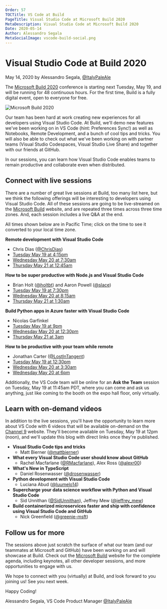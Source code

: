 ```yaml
---
Order: 57
TOCTitle: VS Code at Build
PageTitle: Visual Studio Code at Microsoft Build 2020
MetaDescription: Visual Studio Code at Microsoft Build 2020
Date: 2020-05-14
Author: Alessandro Segala
MetaSocialImage: vscode-build-social.png
---
```

# Visual Studio Code at Build 2020

May 14, 2020 by Alessandro Segala, [@ItalyPaleAle](https://twitter.com/ItalyPaleAle)

The [Microsoft Build 2020](https://mybuild.microsoft.com) conference is starting next Tuesday, May 19, and will be running for 48 continuous hours. For the first time, Build is a fully digital event, open to everyone for free.

![Microsoft Build 2020](build-2020.png)

Our team has been hard at work creating new experiences for all developers using Visual Studio Code. At Build, we'll demo new features we've been working on in VS Code (hint: Preferences Sync!) as well as Notebooks, Remote Development, and a bunch of cool tips and tricks. You will also be able to check out what we've been working on with partner teams (Visual Studio Codespaces, Visual Studio Live Share) and together with our friends at GitHub.

In our sessions, you can learn how Visual Studio Code enables teams to remain productive and collaborate even when distributed.

## Connect with live sessions

There are a number of great live sessions at Build, too many list here, but we think the following offerings will be interesting to developers using Visual Studio Code. All of these sessions are going to be live-streamed on the [Microsoft Build](https://mybuild.microsoft.com/) website, and are repeated three times across three time zones. And, each session includes a live Q&A at the end.

All times shown below are in Pacific Time; click on the time to see it converted to your local time zone.

**Remote development with Visual Studio Code**

* Chris Dias ([@ChrisDias](https://twitter.com/ChrisDias))
* [Tuesday May 19 at 4:15pm](https://www.timeanddate.com/worldclock/fixedtime.html?iso=20200519T1615&p1=234)
* [Wednesday May 20 at 7:30am](https://www.timeanddate.com/worldclock/fixedtime.html?iso=20200520T0730&p1=234)
* [Thursday May 21 at 12:45am](https://www.timeanddate.com/worldclock/fixedtime.html?iso=20200521T0045&p1=234)

**How to be super productive with Node.js and Visual Studio Code**

* Brian Holt ([@holtbt](https://twitter.com/holtbt)) and Aaron Powell ([@slace](https://twitter.com/slace))
* [Tuesday May 19 at 7:30pm](https://www.timeanddate.com/worldclock/fixedtime.html?iso=20200519T1930&p1=234)
* [Wednesday May 20 at 8:15am](https://www.timeanddate.com/worldclock/fixedtime.html?iso=20200520T0815&p1=234)
* [Thursday May 21 at 1:30am](https://www.timeanddate.com/worldclock/fixedtime.html?iso=20200521T0130&p1=234)

**Build Python apps in Azure faster with Visual Studio Code**

* Nicolas Garfinkel
* [Tuesday May 19 at 9pm](https://www.timeanddate.com/worldclock/fixedtime.html?iso=20200519T21&p1=234)
* [Wednesday May 20 at 12:30pm](https://www.timeanddate.com/worldclock/fixedtime.html?iso=20200520T1230&p1=234)
* [Thursday May 21 at 3am](https://www.timeanddate.com/worldclock/fixedtime.html?iso=20200521T0300&p1=234)

**How to be productive with your team while remote**

* Jonathan Carter ([@LostInTangent](https://twitter.com/LostInTangent))
* [Tuesday May 19 at 12:30pm](https://www.timeanddate.com/worldclock/fixedtime.html?iso=20200519T1230&p1=234)
* [Wednesday May 20 at 3:30am](https://www.timeanddate.com/worldclock/fixedtime.html?iso=20200520T0330&p1=234)
* [Wednesday May 20 at 6pm](https://www.timeanddate.com/worldclock/fixedtime.html?iso=20200520T18&p1=234)

Additionally, the VS Code team will be online for an **Ask the Team** session on Tuesday, May 19 at 11:45am PDT, where you can come and ask us anything, just like coming to the booth on the expo hall floor, only virtually.

## Learn with on-demand videos

In addition to the live sessions, you'll have the opportunity to learn more about VS Code with 6 videos that will be available on-demand on the [Channel 9](https://channel9.msdn.com/Events/Build/2020) website. They'll become available on Tuesday, May 19 at 12pm (noon), and we'll update this blog with direct links once they're published.

* **Visual Studio Code tips and tricks**
  * Matt Bierner ([@mattbierner](https://twitter.com/mattbierner))
* **What every Visual Studio Code user should know about GitHub**
  * Rachel Macfarlane ([@RMacfarlane](https://github.com/RMacfarlane)), Alex Ross ([@alexr00](https://github.com/alexr00))
* **What's New in TypeScript**
  * Daniel Rosenwasser ([@drosenwasser](https://twitter.com/drosenwasser))
* **Python development with Visual Studio Code**
  * Luciana Abud ([@luumelo14](https://twitter.com/luumelo14))
* **Supercharge your data science workflow with Python and Visual Studio Code**
  * Sid Unnithan ([@SidUnnithan](https://twitter.com/SidUnnithan)), Jeffrey Mew ([@jeffrey_mew](https://twitter.com/jeffrey_mew))
* **Build containerized microservices faster and ship with confidence using Visual Studio Code and GitHub**
  * Nick Greenfield ([@greenie-msft](https://github.com/greenie-msft))

## Follow us for more

The sessions above just scratch the surface of what our team (and our teammates at Microsoft and GitHub) have been working on and will showcase at Build. Check out the [Microsoft Build](https://mybuild.microsoft.com/) website for the complete agenda, including keynotes, all other developer sessions, and more opportunities to engage with us.

We hope to connect with you (virtually) at Build, and look forward to you joining us! See you next week.

Happy Coding!

Alessandro Segala, VS Code Product Manager [@ItalyPaleAle](https://twitter.com/ItalyPaleAle)
